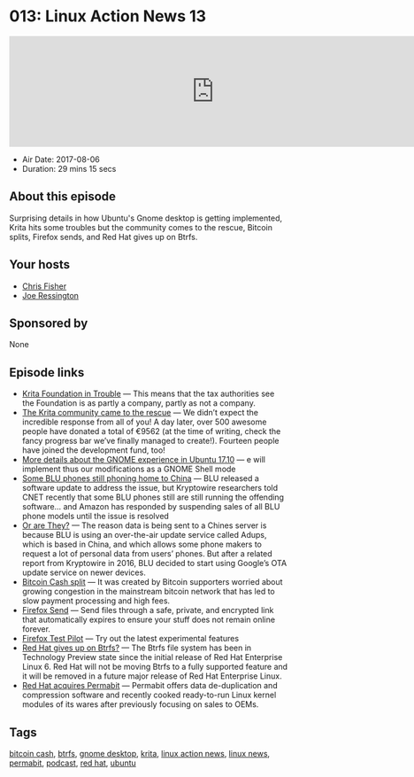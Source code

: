 # 013: Linux Action News 13

<iframe src="https://player.fireside.fm/v2/DAcK9LdX+tcLQpW2O?theme=dark" width="740" height="200" frameborder="0" scrolling="no"></iframe>

* Air Date: 2017-08-06
* Duration: 29 mins 15 secs

## About this episode

Surprising details in how Ubuntu's Gnome desktop is getting implemented, Krita hits some troubles but the community comes to the rescue, Bitcoin splits, Firefox sends, and Red Hat gives up on Btrfs.

## Your hosts
* [Chris Fisher](https://linuxactionnews.com/hosts/chris)
* [Joe Ressington](https://linuxactionnews.com/hosts/joe)

## Sponsored by

None



## Episode links

  * [Krita Foundation in Trouble](https://krita.org/en/item/krita-foundation-in-trouble/ "Krita Foundation in Trouble") — This means that the tax authorities see the Foundation is as partly a company, partly as not a company.
  * [The Krita community came to the rescue](https://krita.org/en/item/krita-foundation-update/ "The Krita community came to the rescue") — We didn’t expect the incredible response from all of you! A day later, over 500 awesome people have donated a total of €9562 (at the time of writing, check the fancy progress bar we’ve finally managed to create!). Fourteen people have joined the development fund, too!
  * [More details about the GNOME experience in Ubuntu 17.10](https://didrocks.fr/2017/08/03/ubuntu--guadec-2017-and-plans-for-gnome-shell-migration/#fn:1 "More details about the GNOME experience in Ubuntu 17.10") — e will implement thus our modifications as a GNOME Shell mode 
  * [Some BLU phones still phoning home to China](https://liliputing.com/2017/07/amazon-sort-suspends-sales-blu-smartphones-due-securityprivacy-concerns.html "Some BLU phones still phoning home to China") — BLU released a software update to address the issue, but Kryptowire researchers told CNET recently that some BLU phones still are still running the offending software… and Amazon has responded by suspending sales of all BLU phone models until the issue is resolved
  * [Or are They?](https://liliputing.com/2017/08/blu-phones-return-to-amazon-following-privacy-scare.html "Or are They?") — The reason data is being sent to a Chines server is because BLU is using an over-the-air update service called Adups, which is based in China, and which allows some phone makers to request a lot of personal data from users’ phones. But after a related report from Kryptowire in 2016, BLU decided to start using Google’s OTA update service on newer devices.
  * [Bitcoin Cash split](https://arstechnica.com/tech-policy/2017/08/why-the-bitcoin-network-just-split-in-half-and-why-it-matters/ "Bitcoin Cash split") — It was created by Bitcoin supporters worried about growing congestion in the mainstream bitcoin network that has led to slow payment processing and high fees. 
  * [Firefox Send](https://send.firefox.com/ "Firefox Send") — Send files through a safe, private, and encrypted link that automatically expires to ensure your stuff does not remain online forever.
  * [Firefox Test Pilot](https://testpilot.firefox.com/ "Firefox Test Pilot") — Try out the latest experimental features
  * [Red Hat gives up on Btrfs?](https://www.phoronix.com/scan.php?page=news_item&px=Red-Hat-Deprecates-Btrfs-Again "Red Hat gives up on Btrfs?") — The Btrfs file system has been in Technology Preview state since the initial release of Red Hat Enterprise Linux 6. Red Hat will not be moving Btrfs to a fully supported feature and it will be removed in a future major release of Red Hat Enterprise Linux. 
  * [Red Hat acquires Permabit](https://www.theregister.co.uk/2017/08/01/red_hat_acquires_permabit/ "Red Hat acquires Permabit") — Permabit offers data de-duplication and compression software and recently cooked ready-to-run Linux kernel modules of its wares after previously focusing on sales to OEMs. 



## Tags

[bitcoin cash](https://linuxactionnews.com/tags/bitcoin%20cash), [btrfs](https://linuxactionnews.com/tags/btrfs), [gnome desktop](https://linuxactionnews.com/tags/gnome%20desktop), [krita](https://linuxactionnews.com/tags/krita), [linux action news](https://linuxactionnews.com/tags/linux%20action%20news), [linux news](https://linuxactionnews.com/tags/linux%20news), [permabit](https://linuxactionnews.com/tags/permabit), [podcast](https://linuxactionnews.com/tags/podcast), [red hat](https://linuxactionnews.com/tags/red%20hat), [ubuntu](https://linuxactionnews.com/tags/ubuntu)